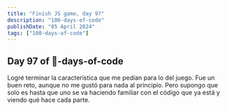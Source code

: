 ```yaml
---
title: "Finish JS game, day 97"
description: "100-days-of-code"
publishDate: "05 April 2024"
tags: ["100-days-of-code"]
---
```


## Day 97 of 💯-days-of-code

Logré terminar la característica que me pedían para lo del juego. Fue un buen reto, aunque no me gustó para nada al principio. Pero supongo que solo es hasta que uno se va haciendo familiar con el código que ya está y viendo qué hace cada parte.
